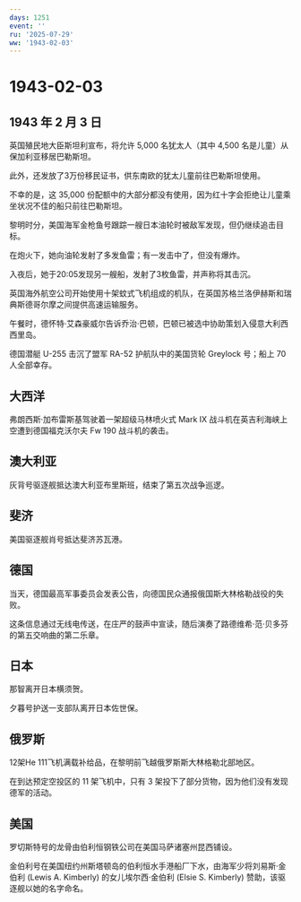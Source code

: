 ```yaml
---
days: 1251
event: ''
ru: '2025-07-29'
ww: '1943-02-03'
---
```


# 1943-02-03

## 1943 年 2 月 3 日

英国殖民地大臣斯坦利宣布，将允许 5,000 名犹太人（其中 4,500
名是儿童）从保加利亚移居巴勒斯坦。

此外，还发放了3万份移民证书，供东南欧的犹太儿童前往巴勒斯坦使用。

不幸的是，这 35,000
份配额中的大部分都没有使用，因为红十字会拒绝让儿童乘坐状况不佳的船只前往巴勒斯坦。

黎明时分，美国海军金枪鱼号跟踪一艘日本油轮时被敌军发现，但仍继续追击目标。

在炮火下，她向油轮发射了多发鱼雷；有一发击中了，但没有爆炸。

入夜后，她于20:05发现另一艘船，发射了3枚鱼雷，并声称将其击沉。

英国海外航空公司开始使用十架蚊式飞机组成的机队，在英国苏格兰洛伊赫斯和瑞典斯德哥尔摩之间提供高速运输服务。

午餐时，德怀特·艾森豪威尔告诉乔治·巴顿，巴顿已被选中协助策划入侵意大利西西里岛。

德国潜艇 U-255 击沉了盟军 RA-52 护航队中的美国货轮 Greylock 号；船上 70
人全部幸存。

## 大西洋

弗朗西斯·加布雷斯基驾驶着一架超级马林喷火式 Mark IX
战斗机在英吉利海峡上空遭到德国福克沃尔夫 Fw 190 战斗机的袭击。

## 澳大利亚

灰背号驱逐舰抵达澳大利亚布里斯班，结束了第五次战争巡逻。

## 斐济

美国驱逐舰肖号抵达斐济苏瓦港。

## 德国

当天，德国最高军事委员会发表公告，向德国民众通报俄国斯大林格勒战役的失败。

这条信息通过无线电传送，在庄严的鼓声中宣读，随后演奏了路德维希·范·贝多芬的第五交响曲的第二乐章。

## 日本

那智离开日本横须贺。

夕暮号护送一支部队离开日本佐世保。

## 俄罗斯

12架He 111飞机满载补给品，在黎明前飞越俄罗斯斯大林格勒北部地区。

在到达预定空投区的 11 架飞机中，只有 3
架投下了部分货物，因为他们没有发现德军的活动。

## 美国

罗切斯特号的龙骨由伯利恒钢铁公司在美国马萨诸塞州昆西铺设。

金伯利号在美国纽约州斯塔顿岛的伯利恒水手港船厂下水，由海军少将刘易斯·金伯利
(Lewis A. Kimberly) 的女儿埃尔西·金伯利 (Elsie S. Kimberly)
赞助，该驱逐舰以她的名字命名。